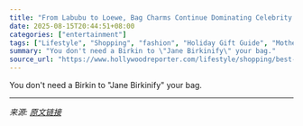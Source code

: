 ```yaml
---
title: "From Labubu to Loewe, Bag Charms Continue Dominating Celebrity Street Style"
date: 2025-08-15T20:44:51+08:00
categories: ["entertainment"]
tags: ["Lifestyle", "Shopping", "fashion", "Holiday Gift Guide", "Mother's Day", "mother's day gift guide", "noads", "shopping", "Valentine's Day", "valentine's day gift guide"]
summary: "You don't need a Birkin to \"Jane Birkinify\" your bag."
source_url: "https://www.hollywoodreporter.com/lifestyle/shopping/best-bag-charms-coach-prada-loewe-1236083026/"
---
```


You don't need a Birkin to "Jane Birkinify" your bag.

---

*来源: [原文链接](https://www.hollywoodreporter.com/lifestyle/shopping/best-bag-charms-coach-prada-loewe-1236083026/)*
